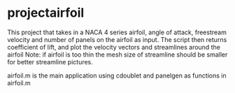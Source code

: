 # projectairfoil
This project that takes in a NACA 4 series airfoil, angle of attack, freestream velocity and number of panels on the airfoil as input.
The script then returns coefficient of lift, and plot the velocity vectors and streamlines around the airfoil
Note: if airfoil is too thin the mesh size of streamline should be smaller for better streamline pictures. 

airfoil.m is the main application using cdoublet and panelgen as functions in airfoil.m
